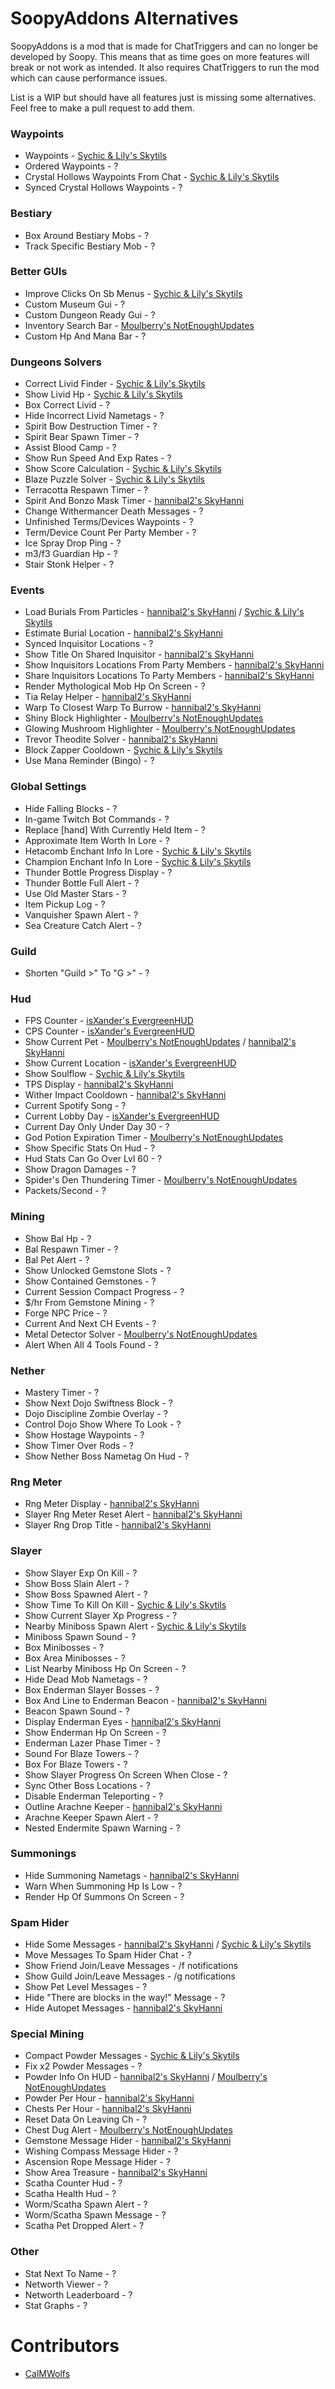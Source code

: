 # SoopyAddons Alternatives

SoopyAddons is a mod that is made for 
ChatTriggers and can no longer be
developed by Soopy. This means that as 
time goes on more features will break or
not work as intended. It also requires
ChatTriggers to run the mod which can 
cause performance issues.

List is a WIP but should have all 
features just is missing some alternatives. 
Feel free to make a pull request to add them.


### Waypoints

* Waypoints - [Sychic & Lily's Skytils](https://github.com/Skytils/SkytilsMod/releases/latest)
* Ordered Waypoints - ?
* Crystal Hollows Waypoints From Chat - [Sychic & Lily's Skytils](https://github.com/Skytils/SkytilsMod/releases/latest)
* Synced Crystal Hollows Waypoints - ?


### Bestiary

* Box Around Bestiary Mobs - ?
* Track Specific Bestiary Mob - ?


### Better GUIs

* Improve Clicks On Sb Menus - [Sychic & Lily's Skytils](https://github.com/Skytils/SkytilsMod/releases/latest)
* Custom Museum Gui - ?
* Custom Dungeon Ready Gui - ?
* Inventory Search Bar - [Moulberry's NotEnoughUpdates](https://cdn.discordapp.com/attachments/1028896920346841118/1158980842455056415/NotEnoughUpdates-2.1.1-Alpha-22.jar)
* Custom Hp And Mana Bar - ?


### Dungeons Solvers

* Correct Livid Finder - [Sychic & Lily's Skytils](https://github.com/Skytils/SkytilsMod/releases/latest)
* Show Livid Hp - [Sychic & Lily's Skytils](https://github.com/Skytils/SkytilsMod/releases/latest)
* Box Correct Livid - ?
* Hide Incorrect Livid Nametags - ?
* Spirit Bow Destruction Timer - ?
* Spirit Bear Spawn Timer - ?
* Assist Blood Camp - ?
* Show Run Speed And Exp Rates - ?
* Show Score Calculation - [Sychic & Lily's Skytils](https://github.com/Skytils/SkytilsMod/releases/latest)
* Blaze Puzzle Solver - [Sychic & Lily's Skytils](https://github.com/Skytils/SkytilsMod/releases/latest)
* Terracotta Respawn Timer - ?
* Spirit And Bonzo Mask Timer - [hannibal2's SkyHanni](https://github.com/hannibal002/SkyHanni/releases)
* Change Withermancer Death Messages - ?
* Unfinished Terms/Devices Waypoints - ?
* Term/Device Count Per Party Member - ?
* Ice Spray Drop Ping - ?
* m3/f3 Guardian Hp - ?
* Stair Stonk Helper - ?


### Events

* Load Burials From Particles - [hannibal2's SkyHanni](https://github.com/hannibal002/SkyHanni/releases) / [Sychic & Lily's Skytils](https://github.com/Skytils/SkytilsMod/releases/latest)
* Estimate Burial Location - [hannibal2's SkyHanni](https://github.com/hannibal002/SkyHanni/releases)
* Synced Inquisitor Locations - ?
* Show Title On Shared Inquisitor - [hannibal2's SkyHanni](https://github.com/hannibal002/SkyHanni/releases)
* Show Inquisitors Locations From Party Members - [hannibal2's SkyHanni](https://github.com/hannibal002/SkyHanni/releases)
* Share Inquisitors Locations To Party Members - [hannibal2's SkyHanni](https://github.com/hannibal002/SkyHanni/releases)
* Render Mythological Mob Hp On Screen - ?
* Tia Relay Helper - [hannibal2's SkyHanni](https://github.com/hannibal002/SkyHanni/releases)
* Warp To Closest Warp To Burrow - [hannibal2's SkyHanni](https://github.com/hannibal002/SkyHanni/releases)
* Shiny Block Highlighter - [Moulberry's NotEnoughUpdates](https://cdn.discordapp.com/attachments/1028896920346841118/1158980842455056415/NotEnoughUpdates-2.1.1-Alpha-22.jar)
* Glowing Mushroom Highlighter - [Moulberry's NotEnoughUpdates](https://cdn.discordapp.com/attachments/1028896920346841118/1158980842455056415/NotEnoughUpdates-2.1.1-Alpha-22.jar)
* Trevor Theodite Solver - [hannibal2's SkyHanni](https://github.com/hannibal002/SkyHanni/releases)
* Block Zapper Cooldown - [Sychic & Lily's Skytils](https://github.com/Skytils/SkytilsMod/releases/latest)
* Use Mana Reminder (Bingo) - ?


### Global Settings

* Hide Falling Blocks - ?
* In-game Twitch Bot Commands - ?
* Replace \[hand] With Currently Held Item - ?
* Approximate Item Worth In Lore - ?
* Hetacomb Enchant Info In Lore - [Sychic & Lily's Skytils](https://github.com/Skytils/SkytilsMod/releases/latest)
* Champion Enchant Info In Lore - [Sychic & Lily's Skytils](https://github.com/Skytils/SkytilsMod/releases/latest)
* Thunder Bottle Progress Display - ?
* Thunder Bottle Full Alert - ?
* Use Old Master Stars - ?
* Item Pickup Log - ?
* Vanquisher Spawn Alert - ?
* Sea Creature Catch Alert - ?


### Guild

* Shorten "Guild >" To "G >" - ?


### Hud

* FPS Counter - [isXander's EvergreenHUD](https://modrinth.com/mod/evergreenhud)
* CPS Counter - [isXander's EvergreenHUD](https://modrinth.com/mod/evergreenhud)
* Show Current Pet - [Moulberry's NotEnoughUpdates](https://cdn.discordapp.com/attachments/1028896920346841118/1158980842455056415/NotEnoughUpdates-2.1.1-Alpha-22.jar) / [hannibal2's SkyHanni](https://github.com/hannibal002/SkyHanni/releases)
* Show Current Location - [isXander's EvergreenHUD](https://modrinth.com/mod/evergreenhud)
* Show Soulflow - [Sychic & Lily's Skytils](https://github.com/Skytils/SkytilsMod/releases/latest)
* TPS Display - [hannibal2's SkyHanni](https://github.com/hannibal002/SkyHanni/releases)
* Wither Impact Cooldown - [hannibal2's SkyHanni](https://github.com/hannibal002/SkyHanni/releases)
* Current Spotify Song - ?
* Current Lobby Day - [isXander's EvergreenHUD](https://modrinth.com/mod/evergreenhud)
* Current Day Only Under Day 30 - ?
* God Potion Expiration Timer - [Moulberry's NotEnoughUpdates](https://cdn.discordapp.com/attachments/1028896920346841118/1158980842455056415/NotEnoughUpdates-2.1.1-Alpha-22.jar)
* Show Specific Stats On Hud - ?
* Hud Stats Can Go Over Lvl 60 - ?
* Show Dragon Damages - ?
* Spider's Den Thundering Timer - [Moulberry's NotEnoughUpdates](https://cdn.discordapp.com/attachments/1028896920346841118/1158980842455056415/NotEnoughUpdates-2.1.1-Alpha-22.jar)
* Packets/Second - ?


### Mining

* Show Bal Hp - ?
* Bal Respawn Timer - ?
* Bal Pet Alert - ?
* Show Unlocked Gemstone Slots - ?
* Show Contained Gemstones - ?
* Current Session Compact Progress - ?
* $/hr From Gemstone Mining - ?
* Forge NPC Price - ?
* Current And Next CH Events - ?
* Metal Detector Solver - [Moulberry's NotEnoughUpdates](https://cdn.discordapp.com/attachments/1028896920346841118/1158980842455056415/NotEnoughUpdates-2.1.1-Alpha-22.jar)
* Alert When All 4 Tools Found - ?


### Nether

* Mastery Timer - ?
* Show Next Dojo Swiftness Block - ?
* Dojo Discipline Zombie Overlay - ?
* Control Dojo Show Where To Look - ?
* Show Hostage Waypoints - ?
* Show Timer Over Rods - ?
* Show Nether Boss Nametag On Hud - ?


### Rng Meter

* Rng Meter Display - [hannibal2's SkyHanni](https://github.com/hannibal002/SkyHanni/releases)
* Slayer Rng Meter Reset Alert - [hannibal2's SkyHanni](https://github.com/hannibal002/SkyHanni/releases)
* Slayer Rng Drop Title - [hannibal2's SkyHanni](https://github.com/hannibal002/SkyHanni/releases)


### Slayer

* Show Slayer Exp On Kill - ?
* Show Boss Slain Alert - ?
* Show Boss Spawned Alert - ?
* Show Time To Kill On Kill - [Sychic & Lily's Skytils](https://github.com/Skytils/SkytilsMod/releases/latest)
* Show Current Slayer Xp Progress - ?
* Nearby Miniboss Spawn Alert - [Sychic & Lily's Skytils](https://github.com/Skytils/SkytilsMod/releases/latest)
* Miniboss Spawn Sound - ?
* Box Minibosses - ?
* Box Area Minibosses - ?
* List Nearby Miniboss Hp On Screen - ?
* Hide Dead Mob Nametags - ?
* Box Enderman Slayer Bosses - ?
* Box And Line to Enderman Beacon - [hannibal2's SkyHanni](https://github.com/hannibal002/SkyHanni/releases)
* Beacon Spawn Sound - ?
* Display Enderman Eyes - [hannibal2's SkyHanni](https://github.com/hannibal002/SkyHanni/releases)
* Show Enderman Hp On Screen - ?
* Enderman Lazer Phase Timer - ?
* Sound For Blaze Towers - ?
* Box For Blaze Towers - ?
* Show Slayer Progress On Screen When Close - ?
* Sync Other Boss Locations - ?
* Disable Enderman Teleporting - ?
* Outline Arachne Keeper - [hannibal2's SkyHanni](https://github.com/hannibal002/SkyHanni/releases)
* Arachne Keeper Spawn Alert - ?
* Nested Endermite Spawn Warning - ?


### Summonings

* Hide Summoning Nametags - [hannibal2's SkyHanni](https://github.com/hannibal002/SkyHanni/releases)
* Warn When Summoning Hp Is Low - ?
* Render Hp Of Summons On Screen - ?


### Spam Hider

* Hide Some Messages - [hannibal2's SkyHanni](https://github.com/hannibal002/SkyHanni/releases) / [Sychic & Lily's Skytils](https://github.com/Skytils/SkytilsMod/releases/latest)
* Move Messages To Spam Hider Chat - ?
* Show Friend Join/Leave Messages - /f notifications
* Show Guild Join/Leave Messages - /g notifications
* Show Pet Level Messages - ?
* Hide "There are blocks in the way!" Message - ?
* Hide Autopet Messages - [hannibal2's SkyHanni](https://github.com/hannibal002/SkyHanni/releases)


### Special Mining 

* Compact Powder Messages - [Sychic & Lily's Skytils](https://github.com/Skytils/SkytilsMod/releases/latest)
* Fix x2 Powder Messages - ?
* Powder Info On HUD - [hannibal2's SkyHanni](https://github.com/hannibal002/SkyHanni/releases) / [Moulberry's NotEnoughUpdates](https://cdn.discordapp.com/attachments/1028896920346841118/1158980842455056415/NotEnoughUpdates-2.1.1-Alpha-22.jar)
* Powder Per Hour - [hannibal2's SkyHanni](https://github.com/hannibal002/SkyHanni/releases)
* Chests Per Hour - [hannibal2's SkyHanni](https://github.com/hannibal002/SkyHanni/releases)
* Reset Data On Leaving Ch - ?
* Chest Dug Alert - [Moulberry's NotEnoughUpdates](https://cdn.discordapp.com/attachments/1028896920346841118/1158980842455056415/NotEnoughUpdates-2.1.1-Alpha-22.jar)
* Gemstone Message Hider - [hannibal2's SkyHanni](https://github.com/hannibal002/SkyHanni/releases)
* Wishing Compass Message Hider - ?
* Ascension Rope Message Hider - ?
* Show Area Treasure - [hannibal2's SkyHanni](https://github.com/hannibal002/SkyHanni/releases)
* Scatha Counter Hud - ?
* Scatha Health Hud - ?
* Worm/Scatha Spawn Alert - ?
* Worm/Scatha Spawn Message - ?
* Scatha Pet Dropped Alert - ?


### Other

* Stat Next To Name - ?
* Networth Viewer - ?
* Networth Leaderboard - ?
* Stat Graphs - ?


# Contributors

* [CalMWolfs](https://github.com/CalMWolfs)
